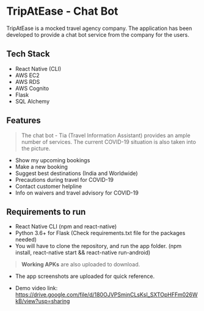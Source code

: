 # TripAtEase - Chat Bot
TripAtEase is a mocked travel agency company. The application has been developed to provide a chat bot service from the company for the users.


## Tech Stack
- React Native (CLI) 
- AWS EC2 
- AWS RDS
- AWS Cognito
- Flask
- SQL Alchemy 

## Features
> The chat bot - Tia (Travel Information Assistant) provides an ample number of services. The current COVID-19 situation is also taken into the picture.
- Show my upcoming bookings
- Make a new booking
- Suggest best destinations (India and Worldwide)
- Precautions during travel for COVID-19
- Contact customer helpline
- Info on waivers and travel advisory for COVID-19

## Requirements to run
- React Native CLI (npm and react-native)
- Python 3.6+ for Flask (Check requirements.txt file for the packages needed)
- You will have to clone the repository, and run the app folder. 
(npm install, react-native start && react-native run-android)

> **Working APKs** are also uploaded to download.

- The app screenshots are uploaded for quick reference.

- Demo video link: https://drive.google.com/file/d/180OJVPSmjnCLsKsI_SXTOpHFFm026WkB/view?usp=sharing
